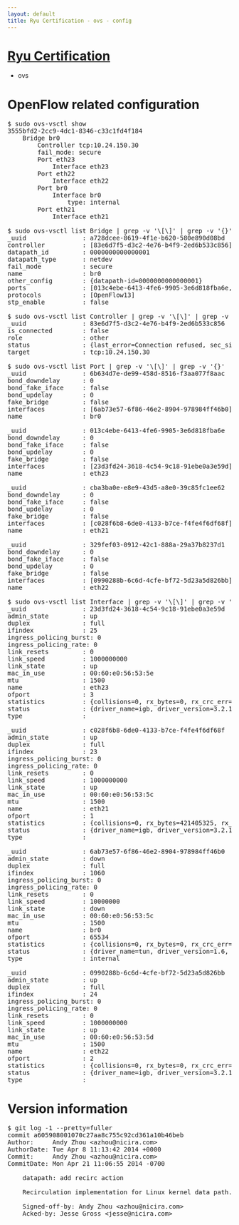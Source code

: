 ```yaml
---
layout: default
title: Ryu Certification - ovs - config
---
```

# [Ryu Certification](http://osrg.github.io/ryu/certification.html)
* ovs 

# OpenFlow related configuration
<pre>
$ sudo ovs-vsctl show
3555bfd2-2cc9-4dc1-8346-c33c1fd4f184
    Bridge br0
        Controller tcp:10.24.150.30
        fail_mode: secure
        Port eth23
            Interface eth23
        Port eth22
            Interface eth22
        Port br0
            Interface br0
                type: internal
        Port eth21
            Interface eth21

$ sudo ovs-vsctl list Bridge | grep -v '\[\]' | grep -v '{}'
_uuid               : a728dcee-8619-4f1e-b620-580e890d08bd
controller          : [83e6d7f5-d3c2-4e76-b4f9-2ed6b533c856]
datapath_id         : 0000000000000001
datapath_type       : netdev
fail_mode           : secure
name                : br0
other_config        : {datapath-id=0000000000000001}
ports               : [013c4ebe-6413-4fe6-9905-3e6d818fba6e, 329fef03-0912-42c1-888a-29a37b8237d1, 6b634d7e-de99-458d-8516-f3aa077f8aac, cba3ba0e-e8e9-43d5-a8e0-39c85fc1ee62]
protocols           : [OpenFlow13]
stp_enable          : false

$ sudo ovs-vsctl list Controller | grep -v '\[\]' | grep -v '{}'
_uuid               : 83e6d7f5-d3c2-4e76-b4f9-2ed6b533c856
is_connected        : false
role                : other
status              : {last_error=Connection refused, sec_since_connect=572, sec_since_disconnect=1, state=BACKOFF}
target              : tcp:10.24.150.30

$ sudo ovs-vsctl list Port | grep -v '\[\]' | grep -v '{}'
_uuid               : 6b634d7e-de99-458d-8516-f3aa077f8aac
bond_downdelay      : 0
bond_fake_iface     : false
bond_updelay        : 0
fake_bridge         : false
interfaces          : [6ab73e57-6f86-46e2-8904-978984ff46b0]
name                : br0

_uuid               : 013c4ebe-6413-4fe6-9905-3e6d818fba6e
bond_downdelay      : 0
bond_fake_iface     : false
bond_updelay        : 0
fake_bridge         : false
interfaces          : [23d3fd24-3618-4c54-9c18-91ebe0a3e59d]
name                : eth23

_uuid               : cba3ba0e-e8e9-43d5-a8e0-39c85fc1ee62
bond_downdelay      : 0
bond_fake_iface     : false
bond_updelay        : 0
fake_bridge         : false
interfaces          : [c028f6b8-6de0-4133-b7ce-f4fe4f6df68f]
name                : eth21

_uuid               : 329fef03-0912-42c1-888a-29a37b8237d1
bond_downdelay      : 0
bond_fake_iface     : false
bond_updelay        : 0
fake_bridge         : false
interfaces          : [0990288b-6c6d-4cfe-bf72-5d23a5d826bb]
name                : eth22

$ sudo ovs-vsctl list Interface | grep -v '\[\]' | grep -v '{}'
_uuid               : 23d3fd24-3618-4c54-9c18-91ebe0a3e59d
admin_state         : up
duplex              : full
ifindex             : 25
ingress_policing_burst: 0
ingress_policing_rate: 0
link_resets         : 0
link_speed          : 1000000000
link_state          : up
mac_in_use          : 00:60:e0:56:53:5e
mtu                 : 1500
name                : eth23
ofport              : 3
statistics          : {collisions=0, rx_bytes=0, rx_crc_err=0, rx_dropped=0, rx_errors=0, rx_frame_err=0, rx_over_err=0, rx_packets=0, tx_bytes=218496000, tx_dropped=0, tx_errors=0, tx_packets=145664}
status              : {driver_name=igb, driver_version=3.2.10-k, firmware_version=2.10-9}
type                : 

_uuid               : c028f6b8-6de0-4133-b7ce-f4fe4f6df68f
admin_state         : up
duplex              : full
ifindex             : 23
ingress_policing_burst: 0
ingress_policing_rate: 0
link_resets         : 0
link_speed          : 1000000000
link_state          : up
mac_in_use          : 00:60:e0:56:53:5c
mtu                 : 1500
name                : eth21
ofport              : 1
statistics          : {collisions=0, rx_bytes=421405325, rx_crc_err=0, rx_dropped=0, rx_errors=0, rx_frame_err=0, rx_over_err=0, rx_packets=284898, tx_bytes=0, tx_dropped=0, tx_errors=0, tx_packets=0}
status              : {driver_name=igb, driver_version=3.2.10-k, firmware_version=2.10-9}
type                : 

_uuid               : 6ab73e57-6f86-46e2-8904-978984ff46b0
admin_state         : down
duplex              : full
ifindex             : 1060
ingress_policing_burst: 0
ingress_policing_rate: 0
link_resets         : 0
link_speed          : 10000000
link_state          : down
mac_in_use          : 00:60:e0:56:53:5c
mtu                 : 1500
name                : br0
ofport              : 65534
statistics          : {collisions=0, rx_bytes=0, rx_crc_err=0, rx_dropped=0, rx_errors=0, rx_frame_err=0, rx_over_err=0, rx_packets=0, tx_bytes=0, tx_dropped=0, tx_errors=0, tx_packets=0}
status              : {driver_name=tun, driver_version=1.6, firmware_version=N/A}
type                : internal

_uuid               : 0990288b-6c6d-4cfe-bf72-5d23a5d826bb
admin_state         : up
duplex              : full
ifindex             : 24
ingress_policing_burst: 0
ingress_policing_rate: 0
link_resets         : 0
link_speed          : 1000000000
link_state          : up
mac_in_use          : 00:60:e0:56:53:5d
mtu                 : 1500
name                : eth22
ofport              : 2
statistics          : {collisions=0, rx_bytes=0, rx_crc_err=0, rx_dropped=0, rx_errors=0, rx_frame_err=0, rx_over_err=0, rx_packets=0, tx_bytes=272843974, tx_dropped=0, tx_errors=0, tx_packets=183375}
status              : {driver_name=igb, driver_version=3.2.10-k, firmware_version=2.10-9}
type                : 
</pre>

# Version information
<pre>
$ git log -1 --pretty=fuller
commit a605908001070c27aa8c755c92cd361a10b46beb
Author:     Andy Zhou &lt;azhou@nicira.com&gt;
AuthorDate: Tue Apr 8 11:13:42 2014 +0000
Commit:     Andy Zhou &lt;azhou@nicira.com&gt;
CommitDate: Mon Apr 21 11:06:55 2014 -0700

    datapath: add recirc action
    
    Recirculation implementation for Linux kernel data path.
    
    Signed-off-by: Andy Zhou &lt;azhou@nicira.com&gt;
    Acked-by: Jesse Gross &lt;jesse@nicira.com&gt;
</pre>
